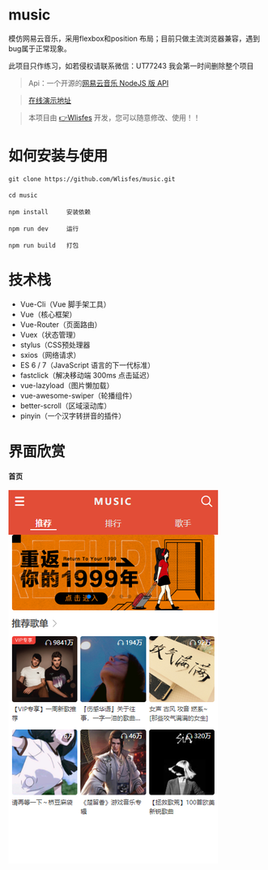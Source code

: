 # music

模仿网易云音乐，采用flexbox和position 布局；目前只做主流浏览器兼容，遇到bug属于正常现象。

此项目只作练习，如若侵权请联系微信：UT77243  我会第一时间删除整个项目


> Api：一个开源的[网易云音乐 NodeJS 版 API](https://binaryify.github.io/NeteaseCloudMusicApi)

>  [在线演示地址](http://lisfes.cn)

> 本项目由 [👉Wlisfes](https://github.com/Wlisfes) 开发，您可以随意修改、使用！！

# 如何安装与使用

```
git clone https://github.com/Wlisfes/music.git

cd music

npm install     安装依赖

npm run dev     运行

npm run build   打包
```

# 技术栈

- Vue-Cli（Vue 脚手架工具）
- Vue（核心框架）
- Vue-Router（页面路由）
- Vuex（状态管理）
- stylus（CSS预处理器
- sxios（网络请求）
- ES 6 / 7（JavaScript 语言的下一代标准）
- fastclick（解决移动端 300ms 点击延迟）
- vue-lazyload（图片懒加载）
- vue-awesome-swiper（轮播组件）
- better-scroll（区域滚动库）
- pinyin（一个汉字转拼音的插件）

# 界面欣赏

#### 首页
![首页](https://raw.githubusercontent.com/Wlisfes/music/master/Screenshot/1.png)
